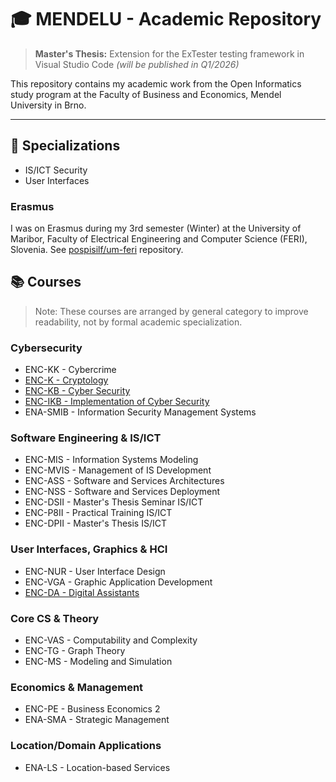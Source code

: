 # 🎓 MENDELU - Academic Repository

> **Master's Thesis:** Extension for the ExTester testing framework in Visual Studio Code *(will be published in Q1/2026)*

This repository contains my academic work from the Open Informatics study program at the Faculty of Business and Economics, Mendel University in Brno.

---

## 🎯 Specializations

- IS/ICT Security
- User Interfaces

### Erasmus

I was on Erasmus during my 3rd semester (Winter) at the University of Maribor, Faculty of Electrical Engineering and Computer Science (FERI), Slovenia. See [pospisilf/um-feri](https://github.com/pospisilf/um-feri) repository.

## 📚 Courses
>
> Note: These courses are arranged by general category to improve readability, not by formal academic specialization.

### Cybersecurity

- ENC-KK - Cybercrime
- [ENC-K - Cryptology](./enc-k/)
- [ENC-KB - Cyber Security](./enc-kb/)
- [ENC-IKB - Implementation of Cyber Security](./enc-ikb/)
- ENA-SMIB - Information Security Management Systems

### Software Engineering & IS/ICT

- ENC-MIS - Information Systems Modeling
- ENC-MVIS - Management of IS Development
- ENC-ASS - Software and Services Architectures
- ENC-NSS - Software and Services Deployment
- ENC-DSII - Master's Thesis Seminar IS/ICT
- ENC-P8II - Practical Training IS/ICT
- ENC-DPII - Master's Thesis IS/ICT

### User Interfaces, Graphics & HCI

- ENC-NUR - User Interface Design
- ENC-VGA - Graphic Application Development
- [ENC-DA - Digital Assistants](./enc-da/)

### Core CS & Theory

- ENC-VAS - Computability and Complexity
- ENC-TG - Graph Theory
- ENC-MS - Modeling and Simulation

### Economics & Management

- ENC-PE - Business Economics 2
- ENA-SMA - Strategic Management

### Location/Domain Applications

- ENA-LS - Location-based Services
